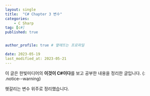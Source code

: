 ```yaml
---
layout: single
title:  "C# Chapter 3 변수"
categories: 
    - C Sharp
tag: [c#]
published: true


author_profile: true # 옆에뜨는 프로파일

date: 2023-05-19
last_modified_at: 2023-05-21
---
```


이 글은 한빛미디어의 **이것이 C#이다**를 보고 공부한 내용을 정리한 글입니다.
{: .notice--warning}

헷갈리는 변수 위주로 정리했습니다.
